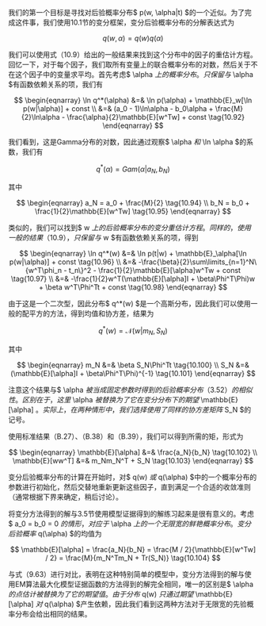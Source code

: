 我们的第一个目标是寻找对后验概率分布$ p(w, \alpha|t) $的一个近似。为了完成这件事，我们使用10.1节的变分框架，变分后验概率分布的分解表达式为     

$$
q(w,\alpha) = q(w)q(\alpha) \tag{10.91}
$$

我们可以使用式（10.9）给出的一般结果来找到这个分布中的因子的重估计方程。回忆一下，对于每个因子，我们取所有变量上的联合概率分布的对数，然后关于不在这个因子中的变量求平均。首先考虑$ \alpha $上的概率分布。只保留与$ \alpha $有函数依赖关系的项，我们有     

$$
\begin{eqnarray}
\ln q^*(\alpha) &=& \ln p(\alpha) + \mathbb{E}_w[\ln p(w|\alpha)] + const \\
&=& (a_0 - 1)\ln\alpha - b_0\alpha + \frac{M}{2}\ln\alpha - \frac{\alpha}{2}\mathbb{E}[w^Tw] + const \tag{10.92}
\end{eqnarray}
$$

我们看到，这是Gamma分布的对数，因此通过观察$ \alpha $和$ \ln \alpha $的系数，我们有     

$$
q^*(\alpha) = Gam(\alpha|a_N,b_N) \tag{10.93}
$$

其中    

$$
\begin{eqnarray}
a_N = a_0 + \frac{M}{2} \tag{10.94} \\
b_N = b_0 + \frac{1}{2}\mathbb{E}[w^Tw] \tag{10.95}
\end{eqnarray}
$$

类似的，我们可以找到$ w $上的后验概率分布的变分重估计方程。同样的，使用一般的结果（10.9），只保留与$ w $有函数依赖关系的项，得到    

$$
\begin{eqnarray}
\ln q^*(w) &=& \ln p(t|w) + \mathbb{E}_\alpha[\ln p(w|\alpha)] + const \tag{10.96} \\
&=& -\frac{\beta}{2}\sum\limits_{n=1}^N\{w^T\phi_n - t_n\}^2 - \frac{1}{2}\mathbb{E}[\alpha]w^Tw + const \tag{10.97} \\
&=& -\frac{1}{2}w^T(\mathbb{E}[\alpha]I + \beta\Phi^T\Phi)w + \beta w^T\Phi^Tt + const \tag{10.98}
\end{eqnarray}
$$

由于这是一个二次型，因此分布$ q^*(w) $是一个高斯分布，因此我们可以使用一般的配平方的方法，得到均值和协方差，结果为     

$$
q^*(w) = \mathcal{N}(w|m_N,S_N) \tag{10.99}
$$

其中

$$
\begin{eqnarray}
m_N &=& \beta S_N\Phi^Tt \tag{10.100} \\
S_N &=& (\mathbb{E}[\alpha]I + \beta\Phi^T\Phi)^{-1} \tag{10.101}
\end{eqnarray}
$$

注意这个结果与$ \alpha $被当成固定参数时得到的后验概率分布（3.52）的相似性。区别在于，这里$ \alpha $被替换为了它在变分分布下的期望$ \mathbb{E}[\alpha] $。实际上，在两种情形中，我们选择使用了同样的协方差矩阵$ S_N $的记号。    

使用标准结果（B.27）、（B.38）和（B.39），我们可以得到所需的矩，形式为     

$$
\begin{eqnarray}
\mathbb{E}[\alpha] &=& \frac{a_N}{b_N} \tag{10.102} \\
\mathbb{E}[ww^T] &=& m_Nm_N^T + S_N \tag{10.103}
\end{eqnarray}
$$

变分后验概率分布的计算在开始时，对$ q(w) $或$ q(\alpha) $中的一个概率分布的参数进行初始化，然后交替地重新更新这些因子，直到满足一个合适的收敛准则（通常根据下界来确定，稍后讨论）。    

将变分方法得到的解与3.5节使用模型证据得到的解练习起来是很有意义的。考虑$ a_0 = b_0 = 0 $的情形，对应于$ \alpha $上的一个无限宽的鲜艳概率分布。变分后验概率$ q(\alpha) $的均值为     

$$
\mathbb{E}[\alpha] = \frac{a_N}{b_N} = \frac{M / 2}{\mathbb{E}[w^Tw] / 2} = \frac{M}{m_N^Tm_N + Tr(S_N)} \tag{10.104}
$$

与式（9.63）进行对比，表明在这种特别简单的模型中，变分方法得到的解与使用EM算法最大化模型证据函数的方法得到的解完全相同，唯一的区别是$ \alpha $的点估计被替换为了它的期望 值。由于分布$ q(w) $只通过期望$ \mathbb{E}[\alpha] $对$ q(\alpha) $产生依赖，因此我们看到这两种方法对于无限宽的先验概率分布会给出相同的结果。
